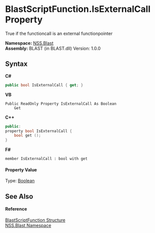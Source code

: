 # BlastScriptFunction.IsExternalCall Property 
 

True if the functioncall is an external functionpointer

**Namespace:**&nbsp;<a href="88b55311-4a89-0894-e27a-e157e443c7f7.md">NSS.Blast</a><br />**Assembly:**&nbsp;BLAST (in BLAST.dll) Version: 1.0.0

## Syntax

**C#**<br />
``` C#
public bool IsExternalCall { get; }
```

**VB**<br />
``` VB
Public ReadOnly Property IsExternalCall As Boolean
	Get
```

**C++**<br />
``` C++
public:
property bool IsExternalCall {
	bool get ();
}
```

**F#**<br />
``` F#
member IsExternalCall : bool with get

```


#### Property Value
Type: <a href="https://docs.microsoft.com/dotnet/api/system.boolean" target="_blank" rel="noopener noreferrer">Boolean</a>

## See Also


#### Reference
<a href="4c6d14f4-14ae-a622-3763-13b615f5d263.md">BlastScriptFunction Structure</a><br /><a href="88b55311-4a89-0894-e27a-e157e443c7f7.md">NSS.Blast Namespace</a><br />